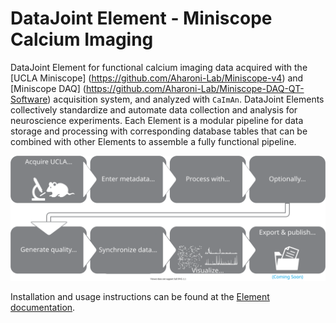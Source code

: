 # DataJoint Element - Miniscope Calcium Imaging

DataJoint Element for functional calcium imaging data acquired with the [UCLA Miniscope]
(https://github.com/Aharoni-Lab/Miniscope-v4) and [Miniscope DAQ]
(https://github.com/Aharoni-Lab/Miniscope-DAQ-QT-Software) acquisition system, and
analyzed with `CaImAn`. DataJoint Elements collectively standardize and automate data
collection and analysis for neuroscience experiments.  Each Element is a modular
pipeline for data storage and processing with corresponding database tables that can be
combined with other Elements to assemble a fully functional pipeline.

![diagram](https://raw.githubusercontent.com/datajoint/element-miniscope/main/images/diagram_flowchart.svg)

Installation and usage instructions can be found at the 
[Element documentation](https://datajoint.com/docs/elements/element-miniscope).
